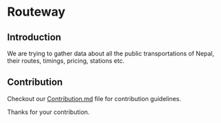 # Routeway
## Introduction
We are trying to gather data about all the public transportations of Nepal, their routes, timings, pricing, stations etc.

## Contribution

Checkout our [Contribution.md](Contribution.md) file for contribution guidelines.

Thanks for your contribution.
